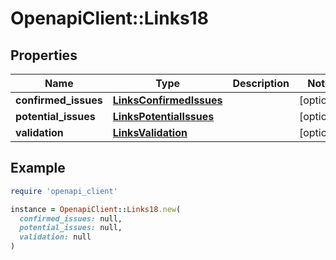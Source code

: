 # OpenapiClient::Links18

## Properties

| Name | Type | Description | Notes |
| ---- | ---- | ----------- | ----- |
| **confirmed_issues** | [**LinksConfirmedIssues**](LinksConfirmedIssues.md) |  | [optional] |
| **potential_issues** | [**LinksPotentialIssues**](LinksPotentialIssues.md) |  | [optional] |
| **validation** | [**LinksValidation**](LinksValidation.md) |  | [optional] |

## Example

```ruby
require 'openapi_client'

instance = OpenapiClient::Links18.new(
  confirmed_issues: null,
  potential_issues: null,
  validation: null
)
```

